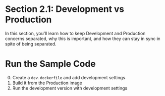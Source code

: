 # Section 2.1: Development vs Production

In this section, you'll learn how to keep Development and Production
concerns separated, why this is important, and how they can stay in
sync in spite of being separated.

# Run the Sample Code

0. Create a `dev.dockerfile` and add development settings
0. Build it from the Production image
0. Run the development version with development settings
